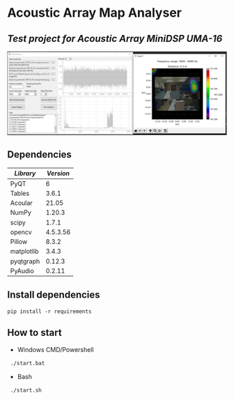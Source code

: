 # Acoustic Array Map Analyser

## _Test project for Acoustic Array MiniDSP UMA-16_

![Example](./images/result.jpg)

## Dependencies

| _Library_  | _Version_ |
| ------     | ------    |
| PyQT       |  6        |
| Tables     |  3.6.1    |
| Acoular    |  21.05    |
| NumPy      |  1.20.3   |
| scipy      |  1.7.1    |
| opencv     |  4.5.3.56 |
| Pillow     |  8.3.2    |
| matplotlib |  3.4.3    |
| pyqtgraph  |  0.12.3   |
| PyAudio    |  0.2.11   |

## Install dependencies
```shell
pip install -r requirements 
```

## How to start
- Windows CMD/Powershell
``` cmd
 ./start.bat
```
- Bash
``` bash
 ./start.sh
```
